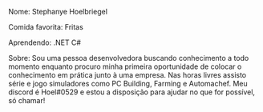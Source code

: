 Nome: Stephanye Hoelbriegel

Comida favorita: Fritas

Aprendendo: .NET C#

Sobre: Sou uma pessoa desenvolvedora buscando conhecimento a todo momento enquanto procuro minha primeira oportunidade de colocar o conhecimento em prática junto à uma empresa. Nas horas livres assisto série e jogo simuladores como PC Building, Farming e Automachef. Meu discord é Hoel#0529 e estou a disposição para ajudar no que for possível, só chamar!